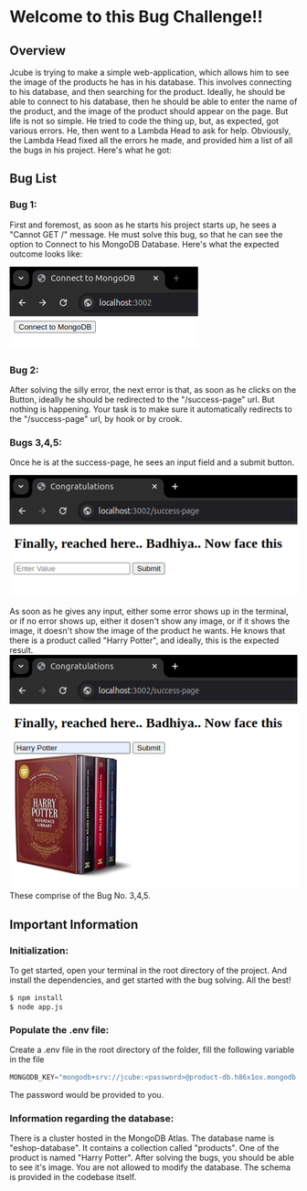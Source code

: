 # Welcome to this Bug Challenge!!

## Overview
Jcube is trying to make a simple web-application, which allows him to see the image of the products he has in his database. This involves connecting to his database, and then searching for the product. Ideally, he should be able to connect to his database, then he should be able to enter the name of the product, and the image of the product should appear on the page. But life is not so simple. He tried to code the thing up, but, as expected, got various errors.
He, then went to a Lambda Head to ask for help. Obviously, the Lambda Head fixed all the errors he made, and provided him a list of all the bugs in his project. Here's what he got:

## Bug List
### Bug 1:
First and foremost, as soon as he starts his project starts up, he sees a "Cannot GET /" message. He must solve this bug, so that he can see the option to Connect to his MongoDB Database.
Here's what the expected outcome looks like: 

![Expected Outcome](./Expected/Bug1.png "Bug1")

### Bug 2:
After solving the silly error, the next error is that, as soon as he clicks on the Button, ideally he should be redirected to the "/success-page" url. But nothing is happening. Your task is to make sure it automatically redirects to the "/success-page" url, by hook or by crook.

### Bugs 3,4,5:
Once he is at the success-page, he sees an input field and a submit button. 

![Expected Outcome](./Expected/Bug3-5.png "Bug3-5")

As soon as he gives any input, either some error shows up in the terminal, or if no error shows up, either it dosen't show any image, or if it shows the image, it doesn't show the image of the product he wants. He knows that there is a product called "Harry Potter", and ideally, this is the expected result. 
![Expected Outcome](./Expected/FinalExp.png "Bug3-5")
These comprise of the Bug No. 3,4,5.

## Important Information

### Initialization:
To get started, open your terminal in the root directory of the project. And install the dependencies, and get started with the bug solving. All the best!
```
$ npm install
$ node app.js
```

### Populate the .env file:
Create a .env file in the root directory of the folder, fill the following variable in the file
```cpp
MONGODB_KEY="mongodb+srv://jcube:<password>@product-db.h86x1ox.mongodb.net/?retryWrites=true&w=majority&appName=Product-DB"
```

The password would be provided to you.

### Information regarding the database:
There is a cluster hosted in the MongoDB Atlas. The database name is "eshop-database". It contains a collection called "products". One of the product is named "Harry Potter". After solving the bugs, you should be able to see it's image. You are not allowed to modify the database. The schema is provided in the codebase itself.